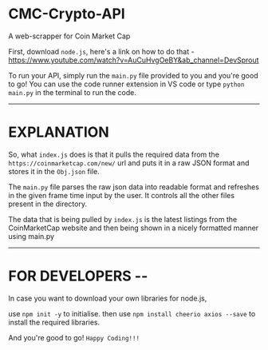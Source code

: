 # CMC-Crypto-API
A web-scrapper for Coin Market Cap

First, download `node.js`, here's a link on how to do that - https://www.youtube.com/watch?v=AuCuHvgOeBY&ab_channel=DevSprout

To run your API, simply run the `main.py` file provided to you and you're good to go!
You can use the code runner extension in VS code or type `python main.py` in the terminal to run the code.

--------------------------------------------------------------------------------------------------------------

# EXPLANATION
    
So, what `index.js` does is that it pulls the required data from the `https://coinmarketcap.com/new/` url and 
puts it in a raw JSON format and stores it in the `Obj.json` file.

The `main.py` file parses the raw json data into readable format and refreshes in the given frame time input
by the user. It controls all the other files present in the directory.
    
The data that is being pulled by `index.js` is the latest listings from the CoinMarketCap website and then 
being shown in a nicely formatted manner using main.py

--------------------------------------------------------------------------------------------------------------

# FOR DEVELOPERS --

In case you want to download your own libraries for node.js,

use `npm init -y` to initialise.
then use `npm install cheerio axios --save` to install the required libraries.

And you're good to go! `Happy Coding!!!`
